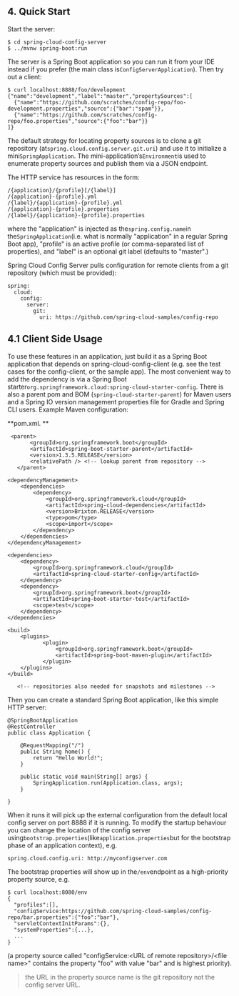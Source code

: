## 4. Quick Start

Start the server:

    $ cd spring-cloud-config-server
    $ ../mvnw spring-boot:run
    

The server is a Spring Boot application so you can run it from your IDE instead if you prefer \(the main class is`ConfigServerApplication`\). Then try out a client:

    $ curl localhost:8888/foo/development
    {"name":"development","label":"master","propertySources":[
      {"name":"https://github.com/scratches/config-repo/foo-development.properties","source":{"bar":"spam"}},
      {"name":"https://github.com/scratches/config-repo/foo.properties","source":{"foo":"bar"}}
    ]}
    

The default strategy for locating property sources is to clone a git repository \(at`spring.cloud.config.server.git.uri`\) and use it to initialize a mini`SpringApplication`. The mini-application’s`Environment`is used to enumerate property sources and publish them via a JSON endpoint.

The HTTP service has resources in the form:

    /{application}/{profile}[/{label}]
    /{application}-{profile}.yml
    /{label}/{application}-{profile}.yml
    /{application}-{profile}.properties
    /{label}/{application}-{profile}.properties
    

where the "application" is injected as the`spring.config.name`in the`SpringApplication`\(i.e. what is normally "application" in a regular Spring Boot app\), "profile" is an active profile \(or comma-separated list of properties\), and "label" is an optional git label \(defaults to "master".\)

Spring Cloud Config Server pulls configuration for remote clients from a git repository \(which must be provided\):

    spring:
      cloud:
        config:
          server:
            git:
              uri: https://github.com/spring-cloud-samples/config-repo
    

## 4.1 Client Side Usage

To use these features in an application, just build it as a Spring Boot application that depends on spring-cloud-config-client \(e.g. see the test cases for the config-client, or the sample app\). The most convenient way to add the dependency is via a Spring Boot starter`org.springframework.cloud:spring-cloud-starter-config`. There is also a parent pom and BOM \(`spring-cloud-starter-parent`\) for Maven users and a Spring IO version management properties file for Gradle and Spring CLI users. Example Maven configuration:

**pom.xml. **

     <parent>
           <groupId>org.springframework.boot</groupId>
           <artifactId>spring-boot-starter-parent</artifactId>
           <version>1.3.5.RELEASE</version>
           <relativePath /> <!-- lookup parent from repository -->
       </parent>
    
    <dependencyManagement>
        <dependencies>
            <dependency>
                <groupId>org.springframework.cloud</groupId>
                <artifactId>spring-cloud-dependencies</artifactId>
                <version>Brixton.RELEASE</version>
                <type>pom</type>
                <scope>import</scope>
            </dependency>
        </dependencies>
    </dependencyManagement>
    
    <dependencies>
        <dependency>
            <groupId>org.springframework.cloud</groupId>
            <artifactId>spring-cloud-starter-config</artifactId>
        </dependency>
        <dependency>
            <groupId>org.springframework.boot</groupId>
            <artifactId>spring-boot-starter-test</artifactId>
            <scope>test</scope>
        </dependency>
    </dependencies>
    
    <build>
        <plugins>
               <plugin>
                   <groupId>org.springframework.boot</groupId>
                   <artifactId>spring-boot-maven-plugin</artifactId>
               </plugin>
        </plugins>
    </build>
    
       <!-- repositories also needed for snapshots and milestones -->
    

Then you can create a standard Spring Boot application, like this simple HTTP server:

    @SpringBootApplication
    @RestController
    public class Application {
    
        @RequestMapping("/")
        public String home() {
            return "Hello World!";
        }
    
        public static void main(String[] args) {
            SpringApplication.run(Application.class, args);
        }
    
    }
    

When it runs it will pick up the external configuration from the default local config server on port 8888 if it is running. To modify the startup behaviour you can change the location of the config server using`bootstrap.properties`\(like`application.properties`but for the bootstrap phase of an application context\), e.g.

    spring.cloud.config.uri: http://myconfigserver.com
    

The bootstrap properties will show up in the`/env`endpoint as a high-priority property source, e.g.

    $ curl localhost:8080/env
    {
      "profiles":[],
      "configService:https://github.com/spring-cloud-samples/config-repo/bar.properties":{"foo":"bar"},
      "servletContextInitParams":{},
      "systemProperties":{...},
      ...
    }
    

\(a property source called "configService:&lt;URL of remote repository&gt;/&lt;file name&gt;" contains the property "foo" with value "bar" and is highest priority\).

> the URL in the property source name is the git repository not the config server URL.